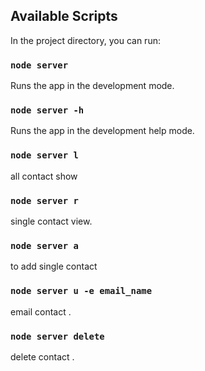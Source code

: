 ## Available Scripts

In the project directory, you can run:

### `node server`

Runs the app in the development mode.<br />

### `node server -h`

Runs the app in the development help mode.<br />

### `node server l`

all contact show<br />

### `node server r`

single contact view.<br />

### `node server a`

to add single contact<br />

### `node server u -e email_name`

email contact .<br />

### `node server delete`

delete contact .<br />